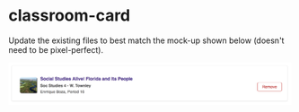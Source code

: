 # classroom-card

Update the existing files to best match the mock-up shown below (doesn't need to be pixel-perfect).

![Image of classroom card](https://raw.githubusercontent.com/soye/classroom-card/master/classroom-card.png)
